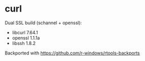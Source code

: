 # curl

Dual SSL build (schannel + openssl):

 - libcurl 7.64.1
 - openssl 1.1.1a
 - libssh 1.8.2

Backported with https://github.com/r-windows/rtools-backports



